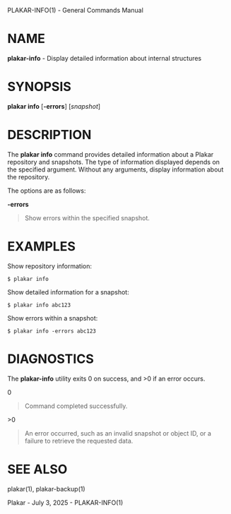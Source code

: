PLAKAR-INFO(1) - General Commands Manual

# NAME

**plakar-info** - Display detailed information about internal structures

# SYNOPSIS

**plakar&nbsp;info**
\[**-errors**]
\[*snapshot*]

# DESCRIPTION

The
**plakar info**
command provides detailed information about a Plakar repository
and snapshots.
The type of information displayed depends on the specified argument.
Without any arguments, display information about the repository.

The options are as follows:

**-errors**

> Show errors within the specified snapshot.

# EXAMPLES

Show repository information:

	$ plakar info

Show detailed information for a snapshot:

	$ plakar info abc123

Show errors within a snapshot:

	$ plakar info -errors abc123

# DIAGNOSTICS

The **plakar-info** utility exits&#160;0 on success, and&#160;&gt;0 if an error occurs.

0

> Command completed successfully.

&gt;0

> An error occurred, such as an invalid snapshot or object ID, or a
> failure to retrieve the requested data.

# SEE ALSO

plakar(1),
plakar-backup(1)

Plakar - July 3, 2025 - PLAKAR-INFO(1)
